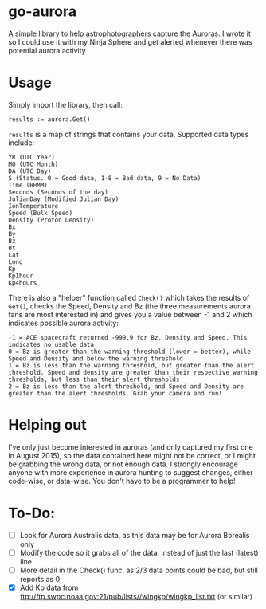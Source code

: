go-aurora
=========

A simple library to help astrophotographers capture the Auroras. I wrote it so I could use it with my Ninja Sphere and get alerted whenever there was potential aurora activity

Usage
=====

Simply import the library, then call:

    results := aurora.Get()

`results` is a map of strings that contains your data. Supported data types include:

    YR (UTC Year)
    MO (UTC Month)
    DA (UTC Day)
    S (Status. 0 = Good data, 1-8 = Bad data, 9 = No Data)
    Time (HHMM)
    Seconds (Seconds of the day)
    JulianDay (Modified Julian Day)
    IonTemperature
    Speed (Bulk Speed)
    Density (Proton Density)
    Bx
    By
    Bz
    Bt
    Lat
    Long
    Kp
    Kp1hour
    Kp4hours

There is also a "helper" function called `Check()` which takes the results of `Get()`, checks the Speed, Density and Bz (the three measurements aurora fans are most interested in) and gives you a value between -1 and 2 which indicates possible aurora activity:

    -1 = ACE spacecraft returned -999.9 for Bz, Density and Speed. This indicates no usable data
    0 = Bz is greater than the warning threshold (lower = better), while Speed and Density and below the warning threshold
    1 = Bz is less than the warning threshold, but greater than the alert threshold. Speed and density are greater than their respective warning thresholds, but less than their alert thresholds
    2 = Bz is less than the alert threshold, and Speed and Density are greater than the alert thresholds. Grab your camera and run!

Helping out
===========

I've only just become interested in auroras (and only captured my first one in August 2015), so the data contained here might not be correct, or I might be grabbing the wrong data, or not enough data. I strongly encourage anyone with more experience in aurora hunting to suggest changes, either code-wise, or data-wise. You don't have to be a programmer to help!

To-Do:
======

- [ ] Look for Aurora Australis data, as this data may be for Aurora Borealis only
- [ ] Modify the code so it grabs all of the data, instead of just the last (latest) line
- [ ] More detail in the Check() func, as 2/3 data points could be bad, but still reports as 0
- [x] Add Kp data from ftp://ftp.swpc.noaa.gov:21/pub/lists//wingkp/wingkp_list.txt (or similar)
